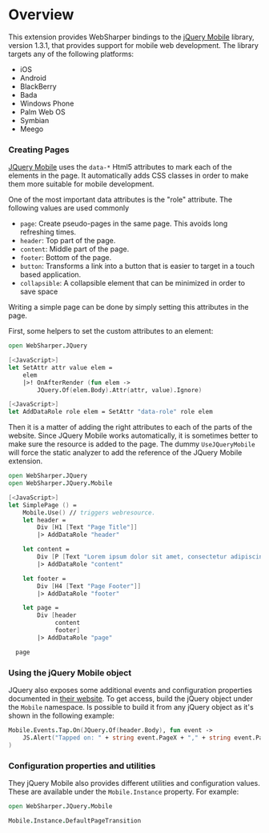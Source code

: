 # Overview

This extension provides WebSharper bindings to the [jQuery
Mobile](http://jquerymobile.com) library, version 1.3.1, that provides
support for mobile web development.  The library targets any of the
following platforms:

  * iOS
  * Android
  * BlackBerry
  * Bada
  * Windows Phone
  * Palm Web OS
  * Symbian
  * Meego

### Creating Pages

[JQuery Mobile](http://jquerymobile.com) uses the `data-*` Html5
attributes to mark each of the elements in the page.  It automatically
adds CSS classes in order to make them more suitable for mobile
development.

One of the most important data attributes is the "role" attribute. The
following values are used commonly

  * `page`: Create pseudo-pages in the same page. This avoids 
    long refreshing times.
  * `header`: Top part of the page.
  * `content`: Middle part of the page.
  * `footer`: Bottom of the page.
  * `button`: Transforms a link into a button that is easier to target in a 
    touch based application.
  * `collapsible`: A collapsible element that can be minimized in order to 
    save space
  
Writing a simple page can be done by simply setting this attributes in
the page.

First, some helpers to set the custom attributes to an element:

```fsharp
open WebSharper.JQuery

[<JavaScript>]
let SetAttr attr value elem =
    elem
    |>! OnAfterRender (fun elem ->
        JQuery.Of(elem.Body).Attr(attr, value).Ignore)

[<JavaScript>]
let AddDataRole role elem = SetAttr "data-role" role elem
```
        
Then it is a matter of adding the right attributes to each of the
parts of the website. Since JQuery Mobile works automatically, it is
sometimes better to make sure the resource is added to the page. The
dummy `UseJQueryMobile` will force the static analyzer to add the
reference of the JQuery Mobile extension.

```fsharp
open WebSharper.JQuery
open WebSharper.JQuery.Mobile

[<JavaScript>]
let SimplePage () = 
    Mobile.Use() // triggers webresource.
    let header =
        Div [H1 [Text "Page Title"]]
        |> AddDataRole "header"

    let content =
        Div [P [Text "Lorem ipsum dolor sit amet, consectetur adipiscing"]]
        |> AddDataRole "content"

    let footer =
        Div [H4 [Text "Page Footer"]]
        |> AddDataRole "footer"

    let page = 
        Div [header
             content
             footer]
        |> AddDataRole "page"

  page    
```

### Using the jQuery Mobile object

JQuery also exposes some additional events and configuration
properties documented in [their
website](http://jquerymobile.com/demos/1.0a2). To get access, build
the jQuery object under the `Mobile` namespace. Is possible to build
it from any jQuery object as it's shown in the following example:

```fsharp
Mobile.Events.Tap.On(JQuery.Of(header.Body), fun event -> 
    JS.Alert("Tapped on: " + string event.PageX + "," + string event.PageY)
)
```

### Configuration properties and utilities

They jQuery Mobile also provides different utilities and configuration
values. These are available under the `Mobile.Instance` property. For example:

```fsharp
open WebSharper.JQuery.Mobile

Mobile.Instance.DefaultPageTransition
```

